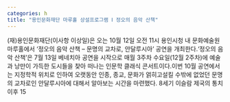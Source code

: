 ```yaml
---
categories: h
title: "용인문화재단 마루홀 상설프로그램 Ⅰ 정오의 음악 산책"
---
```

(재)용인문화재단(이사항 이상일)은 오는 10월 12일 오전 11시 용인시청 내 문화예술원 마루홀에서 ‘정오의 음악 산책 – 문명의 교차로, 안달루시아’ 공연을 개최한다.‘정오의 음악 산책’은 7월 13일 베네치아 공연을 시작으로 매월 3주차 수요일(12월 2주차)에 예술과 낭만이 가득한 도시들을 찾아 떠나는 인문학 클래식 콘서트이다.이번 10월 공연에서는 지정학적 위치로 인하여 오랫동안 인종, 종교, 문화가 얽히고설킬 수밖에 없었던 문명의 교차로인 안달루시아에 대해서 알아보는 시간을 마련했다. 8세기 이슬람 제국의 통치 이후 15